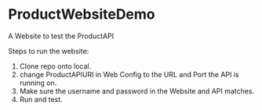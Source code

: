 # ProductWebsiteDemo
A Website to test the ProductAPI

Steps to run the website:
1. Clone repo onto local.
2. change ProductAPIURI in Web Config to the URL and Port the API is running on.
3. Make sure the username and password in the Website and API matches.
4. Run and test.
